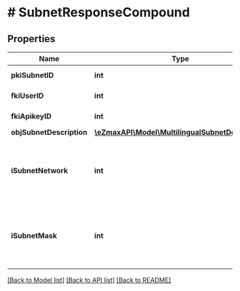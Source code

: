 # # SubnetResponseCompound

## Properties

Name | Type | Description | Notes
------------ | ------------- | ------------- | -------------
**pkiSubnetID** | **int** | The unique ID of the Subnet |
**fkiUserID** | **int** | The unique ID of the User | [optional]
**fkiApikeyID** | **int** | The unique ID of the Apikey | [optional]
**objSubnetDescription** | [**\eZmaxAPI\Model\MultilingualSubnetDescription**](MultilingualSubnetDescription.md) |  |
**iSubnetNetwork** | **int** | The network of the Subnet in integer form. For example 8.8.8.0 would be 134744064 |
**iSubnetMask** | **int** | The mask of the Subnet  in integer form. For example 255.255.255.0 would be 4294967040 |

[[Back to Model list]](../../README.md#models) [[Back to API list]](../../README.md#endpoints) [[Back to README]](../../README.md)
